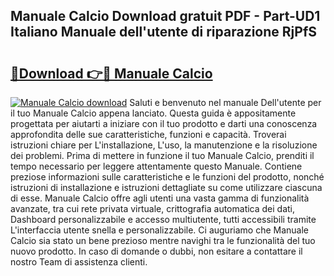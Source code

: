 ## Manuale Calcio Download gratuit PDF - Part-UD1 Italiano Manuale dell'utente di riparazione RjPfS

# <h2><a href="http://dfd3rf2.blite.top/?on=Manuale+Calcio">🔗Download 👉🔴 Manuale Calcio</a></h2>

[![Manuale Calcio download](https://i.imgur.com/lujVjoI.png)](http://dfd3rf2.blite.top/?on=Manuale+Calcio)
Saluti e benvenuto nel manuale Dell'utente per il tuo Manuale Calcio appena lanciato. Questa guida è appositamente progettata per aiutarti a iniziare con il tuo prodotto e darti una conoscenza approfondita delle sue caratteristiche, funzioni e capacità. Troverai istruzioni chiare per L'installazione, L'uso, la manutenzione e la risoluzione dei problemi. Prima di mettere in funzione il tuo Manuale Calcio, prenditi il tempo necessario per leggere attentamente questo Manuale. Contiene preziose informazioni sulle caratteristiche e le funzioni del prodotto, nonché istruzioni di installazione e istruzioni dettagliate su come utilizzare ciascuna di esse. Manuale Calcio offre agli utenti una vasta gamma di funzionalità avanzate, tra cui rete privata virtuale, crittografia automatica dei dati, Dashboard personalizzabile e accesso multiutente, tutti accessibili tramite L'interfaccia utente snella e personalizzabile. Ci auguriamo che Manuale Calcio sia stato un bene prezioso mentre navighi tra le funzionalità del tuo nuovo prodotto. In caso di domande o dubbi, non esitare a contattare il nostro Team di assistenza clienti.
